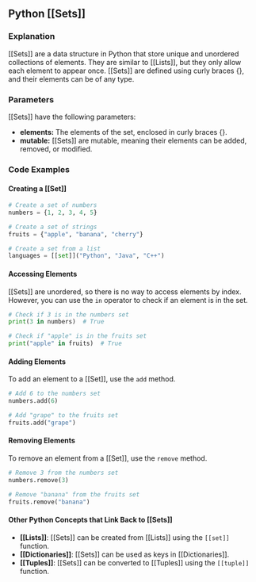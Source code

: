 ## Python [[Sets]]

### Explanation

[[Sets]] are a data structure in Python that store unique and unordered collections of elements. They are similar to [[Lists]], but they only allow each element to appear once. [[Sets]] are defined using curly braces {}, and their elements can be of any type.

### Parameters

[[Sets]] have the following parameters:

- **elements:** The elements of the set, enclosed in curly braces {}.
- **mutable:** [[Sets]] are mutable, meaning their elements can be added, removed, or modified.

### Code Examples

#### Creating a [[Set]]

```python
# Create a set of numbers
numbers = {1, 2, 3, 4, 5}

# Create a set of strings
fruits = {"apple", "banana", "cherry"}

# Create a set from a list
languages = [[set]]("Python", "Java", "C++")
```

#### Accessing Elements

[[Sets]] are unordered, so there is no way to access elements by index. However, you can use the `in` operator to check if an element is in the set.

```python
# Check if 3 is in the numbers set
print(3 in numbers)  # True

# Check if "apple" is in the fruits set
print("apple" in fruits)  # True
```

#### Adding Elements

To add an element to a [[Set]], use the `add` method.

```python
# Add 6 to the numbers set
numbers.add(6)

# Add "grape" to the fruits set
fruits.add("grape")
```

#### Removing Elements

To remove an element from a [[Set]], use the `remove` method.

```python
# Remove 3 from the numbers set
numbers.remove(3)

# Remove "banana" from the fruits set
fruits.remove("banana")
```

#### Other Python Concepts that Link Back to [[Sets]]

- **[[Lists]]**: [[Sets]] can be created from [[Lists]] using the `[[set]]` function.
- **[[Dictionaries]]**: [[Sets]] can be used as keys in [[Dictionaries]].
- **[[Tuples]]**: [[Sets]] can be converted to [[Tuples]] using the `[[tuple]]` function.
